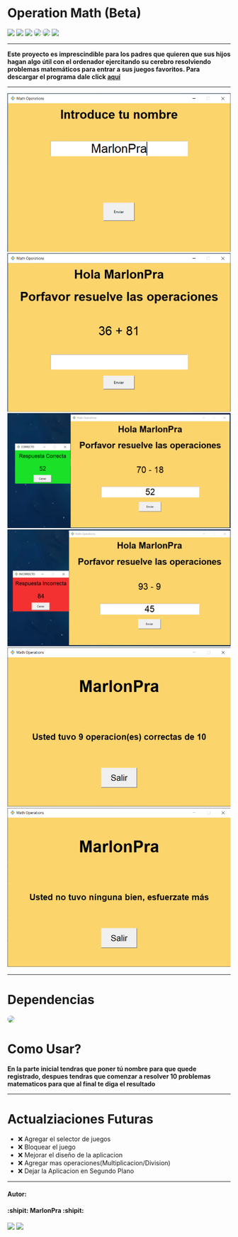 # **Operation Math (Beta)** 

<a href="https://github.com/MarlonPra/operations-math/issues"><img src="https://img.shields.io/github/issues/MarlonPra/operations-math"></a> <a href="https://github.com/MarlonPra/operations-math/fork"><img src="https://img.shields.io/github/forks/MarlonPra/operations-math"></a> <a href="https://github.com/MarlonPra/operations-math"><img src="https://img.shields.io/github/stars/MarlonPra/operations-math"></a> <img src="https://img.shields.io/badge/Windows-0078D6?style=for-the-badge&logo=windows&logoColor=white" style="border-radius: 5px;"> <img src="http://ForTheBadge.com/images/badges/made-with-python.svg" style="border-radius: 5px;"> <img src="https://img.shields.io/github/watchers/MarlonPra/operations-math.svg">




------------

**Este proyecto es imprescindible para los padres que quieren que sus hijos hagan algo útil con el ordenador ejercitando su cerebro resolviendo problemas matemáticos para entrar a sus juegos favoritos.
Para descargar el programa dale click [aquí](https://github.com/MarlonPra/operations-math "Mi proyecto aca")**

------------


![](img/img1.png)
![](img/img2.png)
![](img/img3.png)
![](img/img4.png)
![](img/img5.png)
![](img/img6.png)


------------

# Dependencias
<img src="https://img.shields.io/badge/Python-3776AB?style=for-the-badge&logo=python&logoColor=white" style="border-radius: 25px;">

# Como Usar?
**En la parte inicial tendras que poner tú nombre para que quede registrado, despues tendras que comenzar a resolver 10 problemas matematicos para que al final te diga el resultado**

------------
# Actualziaciones Futuras

- ❌ Agregar el selector de juegos
- ❌ Bloquear el juego
- ❌ Mejorar el diseño de la aplicacion
- ❌ Agregar mas operaciones(Multiplicacion/Division)
- ❌ Dejar la Aplicacion en Segundo Plano

------------

#### Autor:
#### :shipit: **MarlonPra** :shipit:
<a href="https://github.com/MarlonPra"><img src="https://img.shields.io/badge/GitHub-100000?style=for-the-badge&logo=github&logoColor=white"></a> <a href="https://twitter.com/MarlonPraYT"><img src="https://img.shields.io/badge/Twitter-1DA1F2?style=for-the-badge&logo=twitter&logoColor=white"></a>